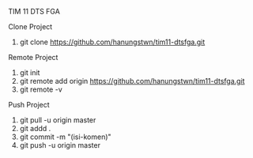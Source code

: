 TIM 11 DTS FGA 


Clone Project
1. git clone https://github.com/hanungstwn/tim11-dtsfga.git

Remote Project
1. git init
2. git remote add origin https://github.com/hanungstwn/tim11-dtsfga.git
3. git remote -v


Push Project
1. git pull -u origin master
2. git addd .
3. git commit -m "(isi-komen)"
4. git push -u origin master
